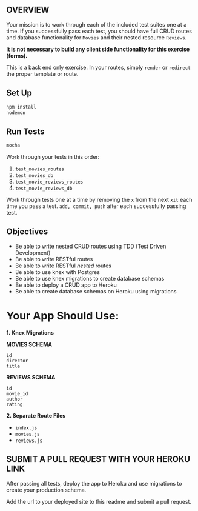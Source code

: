 ## OVERVIEW

Your mission is to work through each of the included test suites one at a time. If you successfully pass each test, you should have full CRUD routes and database functionality for `Movies` and their nested resource `Reviews`.

__It is not necessary to build any client side functionality for this exercise (forms).__

This is a back end only exercise. In your routes, simply `render` or `redirect` the proper template or route.

## Set Up

```sh
npm install
nodemon
```

## Run Tests

```sh
mocha
```

Work through your tests in this order:

1. `test_movies_routes`
1. `test_movies_db`
1. `test_movie_reviews_routes`
1. `test_movie_reviews_db`

Work through tests one at a time by removing the `x` from the next `xit` each time you pass a test. `add, commit, push` after each successfully passing test.

## Objectives

* Be able to write nested CRUD routes using TDD (Test Driven Development)
* Be able to write RESTful routes
* Be able to write RESTful _nested_ routes
* Be able to use knex with Postgres
* Be able to use knex migrations to create database schemas
* Be able to deploy a CRUD app to Heroku
* Be able to create database schemas on Heroku using migrations

# Your App Should Use:

__1. Knex Migrations__

__MOVIES SCHEMA__

```
id
director
title
```
__REVIEWS SCHEMA__

```
id
movie_id
author
rating
```

__2. Separate Route Files__

* `index.js`
* `movies.js`
* `reviews.js`

## SUBMIT A PULL REQUEST WITH YOUR HEROKU LINK

After passing all tests, deploy the app to Heroku and use migrations to create your production schema.

Add the url to your deployed site to this readme and submit a pull request.
